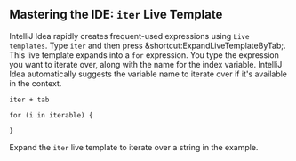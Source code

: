 ## Mastering the IDE: `iter` Live Template

IntelliJ Idea rapidly creates frequent-used expressions using <span
class="control">`Live templates`</span>. Type `iter` and then press <span
class="shortcut">&shortcut:ExpandLiveTemplateByTab;</span>. This live template
expands into a `for` expression. You type the expression you want to iterate
over, along with the name for the index variable. IntelliJ Idea automatically
suggests the variable name to iterate over if it's available in the context.

```
iter + tab

for (i in iterable) {

}
```

Expand the `iter` live template to iterate over a string in the example.
